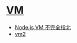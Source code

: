 # [VM](http://nodejs.cn/api/vm.html)

- [Node.js VM 不完全指北](https://zhuanlan.zhihu.com/p/128090873)
- [vm2](https://github.com/patriksimek/vm2)
